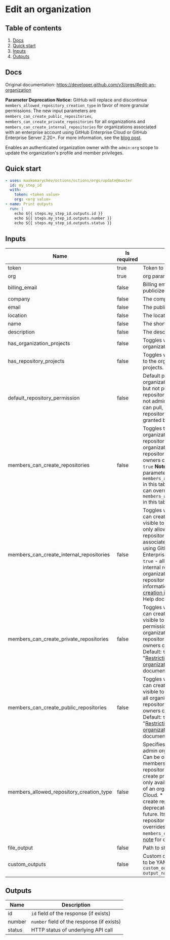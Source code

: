 # Edit an organization

## Table of contents

1. [Docs](#docs)
1. [Quick start](#quick-start)
1. [Inputs](#inputs)
1. [Outputs](#outputs)

<a name="quick-start" ></a>
## Docs

Original documentation: https://developer.github.com/v3/orgs/#edit-an-organization



**Parameter Deprecation Notice:** GitHub will replace and discontinue `members_allowed_repository_creation_type` in favor of more granular permissions. The new input parameters are `members_can_create_public_repositories`, `members_can_create_private_repositories` for all organizations and `members_can_create_internal_repositories` for organizations associated with an enterprise account using GitHub Enterprise Cloud or GitHub Enterprise Server 2.20+. For more information, see the [blog post](https://developer.github.com/changes/2019-12-03-internal-visibility-changes).

Enables an authenticated organization owner with the `admin:org` scope to update the organization's profile and member privileges.


<a name="quick start" ></a>
## Quick start

```yaml
- uses: maxkomarychev/octions/octions/orgs/update@master
  id: my_step_id
  with:
    token: <token value>
    org: <org value>
- name: Print outputs
  run: |
    echo ${{ steps.my_step_id.outputs.id }}
    echo ${{ steps.my_step_id.outputs.number }}
    echo ${{ steps.my_step_id.outputs.status }}
```


<a name="inputs" ></a>
## Inputs

| Name | Is required | Description |
|---|---|---|
|token|true|Token to authenticate the request
|org|true|org parameter
|billing_email|false|Billing email address. This address is not publicized.
|company|false|The company name.
|email|false|The publicly visible email address.
|location|false|The location.
|name|false|The shorthand name of the company.
|description|false|The description of the company.
|has_organization_projects|false|Toggles whether an organization can use organization projects.
|has_repository_projects|false|Toggles whether repositories that belong to the organization can use repository projects.
|default_repository_permission|false|Default permission level members have for organization repositories:   \* `read` - can pull, but not push to or administer this repository.   \* `write` - can pull and push, but not administer this repository.   \* `admin` - can pull, push, and administer this repository.   \* `none` - no permissions granted by default.
|members_can_create_repositories|false|Toggles the ability of non-admin organization members to create repositories. Can be one of:   \* `true` - all organization members can create repositories.   \* `false` - only organization owners can create repositories.   Default: `true`   **Note:** A parameter can override this parameter. See `members_allowed_repository_creation_type` in this table for details. **Note:** A parameter can override this parameter. See `members_allowed_repository_creation_type` in this table for details.
|members_can_create_internal_repositories|false|Toggles whether organization members can create internal repositories, which are visible to all enterprise members. You can only allow members to create internal repositories if your organization is associated with an enterprise account using GitHub Enterprise Cloud or GitHub Enterprise Server 2.20+. Can be one of:   \* `true` - all organization members can create internal repositories.   \* `false` - only organization owners can create internal repositories.   Default: `true`. For more information, see "[Restricting repository creation in your organization](https://help.github.com/github/setting-up-and-managing-organizations-and-teams/restricting-repository-creation-in-your-organization)" in the GitHub Help documentation.
|members_can_create_private_repositories|false|Toggles whether organization members can create private repositories, which are visible to organization members with permission. Can be one of:   \* `true` - all organization members can create private repositories.   \* `false` - only organization owners can create private repositories.   Default: `true`. For more information, see "[Restricting repository creation in your organization](https://help.github.com/github/setting-up-and-managing-organizations-and-teams/restricting-repository-creation-in-your-organization)" in the GitHub Help documentation.
|members_can_create_public_repositories|false|Toggles whether organization members can create public repositories, which are visible to anyone. Can be one of:   \* `true` - all organization members can create public repositories.   \* `false` - only organization owners can create public repositories.   Default: `true`. For more information, see "[Restricting repository creation in your organization](https://help.github.com/github/setting-up-and-managing-organizations-and-teams/restricting-repository-creation-in-your-organization)" in the GitHub Help documentation.
|members_allowed_repository_creation_type|false|Specifies which types of repositories non-admin organization members can create. Can be one of:   \* `all` - all organization members can create public and private repositories.   \* `private` - members can create private repositories. This option is only available to repositories that are part of an organization on GitHub Enterprise Cloud.   \* `none` - only admin members can create repositories.   **Note:** This parameter is deprecated and will be removed in the future. Its return value ignores internal repositories. Using this parameter overrides values set in `members_can_create_repositories`. See [this note](https://developer.github.com/v3/orgs/#members_can_create_repositories) for details.
|file_output|false|Path to store full output of the action
|custom_outputs|false|Custom outputs to create for step. This has to be YAML multiline string literal `custom_outputs: \|<newline> output_name:path.in.result`

<a name="outputs" ></a>
## Outputs

| Name | Description |
|---|---|
|id|`id` field of the response (if exists)|
|number|`number` field of the response (if exists)|
|status|HTTP status of underlying API call|

